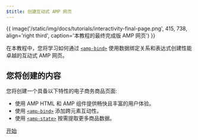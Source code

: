 ```yaml
---
$title: 创建互动式 AMP 网页
---
```


{{ image('/static/img/docs/tutorials/interactivity-final-page.png', 415, 738, align='right third', caption='本教程的最终完成版 AMP 网页') }}

在本教程中，您将学习如何通过 [`<amp-bind>`](/zh_cn/docs/reference/components/amp-bind.html) 使用数据绑定关系和表达式创建性能卓越的互动式 AMP 网页。

## 您将创建的内容

您将创建一个具备以下特性的电子商务商品页面:

- 使用 AMP HTML 和 AMP 组件提供畅快且丰富的用户体验。
- 使用 [`<amp-bind>`](/zh_cn/docs/reference/components/amp-bind.html) 添加跨元素互动性。
- 使用 [`<amp-state>`](/zh_cn/docs/reference/components/amp-bind.html#state) 按需提取更多商品数据。


<div class="prev-next-buttons">
<a class="button" href="{{g.doc('/content/docs/interaction_dynamic/interactivity/prereqs-setup.md', locale=doc.locale).url.path}}"><span class="arrow-next">开始</span></a>
</div>

